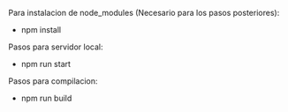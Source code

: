 Para instalacion de node_modules (Necesario para los pasos posteriores):
- npm install

Pasos para servidor local:
- npm run start

Pasos para compilacion:
- npm run build
